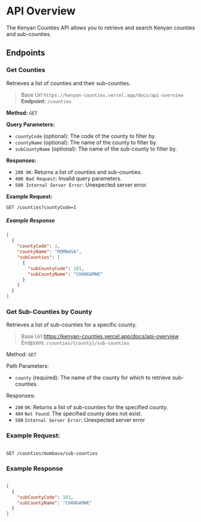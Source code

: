 

# API Overview

The Kenyan Counties API allows you to retrieve and search Kenyan counties and sub-counties.

## Endpoints

### Get Counties

Retrieves a list of counties and their sub-counties.
> Base Url `https://kenyan-counties.vercel.app/docs/api-overview`
**Endpoint:** `/counties`

**Method:** `GET`

**Query Parameters:**

- `countyCode` (optional): The code of the county to filter by.
- `countyName` (optional): The name of the county to filter by.
- `subCountyName` (optional): The name of the sub-county to filter by.

**Responses:**

- `200 OK`: Returns a list of counties and sub-counties.
- `400 Bad Request`: Invalid query parameters.
- `500 Internal Server Error`: Unexpected server error.

**Example Request:**

```http
GET /counties?countyCode=1
```

##### Example Response 

```json
[
  {
    "countyCode": 1,
    "countyName": "MOMBASA",
    "subCounties": [
      {
        "subCountyCode": 101,
        "subCountyName": "CHANGAMWE"
      }
    ]
  }
]
```

### Get Sub-Counties by County

Retrieves a list of sub-counties for a specific county.

   >Base Url https://kenyan-counties.vercel.app/docs/api-overview
    Endpoint: `/counties/{county}/sub-counties`

Method: `GET`

Path Parameters:

  - `county` (required): The name of the county for which to retrieve sub-counties.

Responses:

  - `200` `OK`: Returns a list of sub-counties for the specified county.
  - `404` `Not Found`: The specified county does not exist.
  - `500` `Internal Server Error`: Unexpected server error

### Example Request:

```http

GET /counties/mombasa/sub-counties
```
### Example Response

```json

[
  {
    "subCountyCode": 101,
    "subCountyName": "CHANGAMWE"
  }
]
```